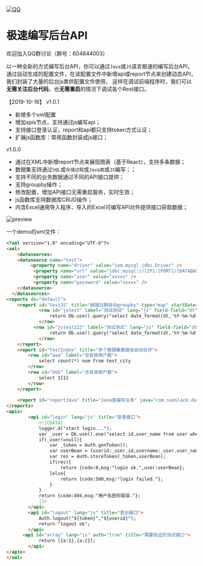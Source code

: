 [![QQ](http://pub.idqqimg.com/wpa/images/group.png)](https://jq.qq.com/?_wv=1027&k=5HWgxBZ)

极速编写后台API
===================

欢迎加入QQ群讨论（群号：604844003）

以一种全新的方式编写后台API，你可以通过`Java`或`JS`语言极速的编写后台API，通过自动生成的配置文件，在该配置文件中新增api或report节点来创建动态API，我们封装了大量的后台js类供配置文件使用，
这样在调试前端程序时，我们可以**无需关注后台代码**，也**无需重启**的情况下调试各个Rest接口。

【2019-10-16】 v1.0.1
- 新增多个xml配置
- 增加apis节点，支持通过js编写api；
- 支持接口登录认证，report和api都只支持token方式认证；
- 扩展js函数库：常用函数封装成js接口；

v1.0.0
- 通过在XML中新增report节点来展现图表（基于React），支持多条数据；
- 数据集支持通过`SQL`或`存储过程`或`Java类`或`JS`编写；；
- 支持不同的业务数据通过不同的API接口提供；
- 支持groupby操作；
- 修改配置，增加API接口无需重启服务，实时生效；
- js函数库支持数据库CRUD操作；
- 内含Excel通用导入程序，导入的Excel可编写API对外提供接口获取数据；

<img src='http://h5.sumslack.com/1212.png'  alt='preview' />

一个demo的xml文件：

```html
<?xml version="1.0" encoding="UTF-8"?>
<xml>
  	<datasources>
    <datasource name="test">
      	 <property name="driver" value="com.mysql.jdbc.Driver" />
		  <property name="url" value="jdbc:mysql://[IP]:[PORT]/[DATABASE_NAME]?useUnicode=true&amp;characterEncoding=utf8&amp;autoReconnect=true" />
		  <property name="user" value="xxxxx" />
		  <property name="password" value="xxxxx" />
    </datasource>
  </datasources>
<reports ds="default">
	<report id="testJS" title="根据日期自动groupby" type="map" startDate="2019-08-05" endDate="2019-08-12" step="day" java-align-data="true" dateFormat="yyyy-MM-dd">
			<row id="jstest" label="测试测试" lang="js" field-field="dt" field-v="num">
				return Db.use().query("select date_format(dt,'%Y-%m-%d') dt,temp num from test_city_temp where city=?",1);
			</row>
		  <row id="jstest222" label="测试测试" lang="js" field-field="dt" field-v="num">
				return Db.use().query("select date_format(dt,'%Y-%m-%d') dt,temp num from test_city_temp where city=?",2);
			</row>
	</report>				
	<report id="TestIndex" title="多个数据集数据会自动合并">
		<row id="aaa" label="总有效用户数">
			select count(*) num from test_city
		</row>
		<row id="bbb" label="总有效用户数">
			select 1111
		</row>
	</report>
	
	<report id="reportJava" title="Java类编写业务" java="com.sumslack.dataset.api.report.impl.ReportTest" />
</reports>
<apis>
		<api id="login" lang="js" title="登录接口">
			<![CDATA[			
			logger.d("start login...");
			var _user = Db.use().one("select id,user_name from user where user_name = ? and password = ?",params.username,params.password);
			if(_user!=null){
				var _token = Auth.genToken();
				var userBean = {userid:_user.id,username:_user.user_name,token:_token};
				var res = Auth.storeToken(_token,userBean);
				if(res){
					return {code:0,msg:"login ok.",user:userBean};
				}else{
					return {code:500,msg:"login failed."};
				}
			}
			return {code:404,msg:"用户名密码错误."};
			]]>
		</api>
		<api id="logout" lang="js" title="登出接口">
			Auth.logout("${token}","${userid}");
			return "logout ok";
		</api>
      <api id="array" lang="js" auth="true" title="需要验证的测试接口">
			return [{a:1},{a:2}];
		</api>
</apis>
</xml>
```